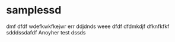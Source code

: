 # samplessd
dmf
dfdf
wdefkwkfkejwr
err
ddjdnds
weee
dfdf
dfdmkdjf
dfknfkfkf
sdddssdafdf
Anoyher test
dssds

